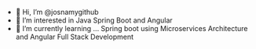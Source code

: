 - 👋 Hi, I’m @josnamygithub
- 👀 I’m interested in Java Spring Boot and Angular 
- 🌱 I’m currently learning ...  Spring boot using Microservices Architecture  and Angular Full Stack Development


<!---
josnamygithub/josnamygithub is a ✨ special ✨ repository because its `README.md` (this file) appears on your GitHub profile.
You can click the Preview link to take a look at your changes.
--->
